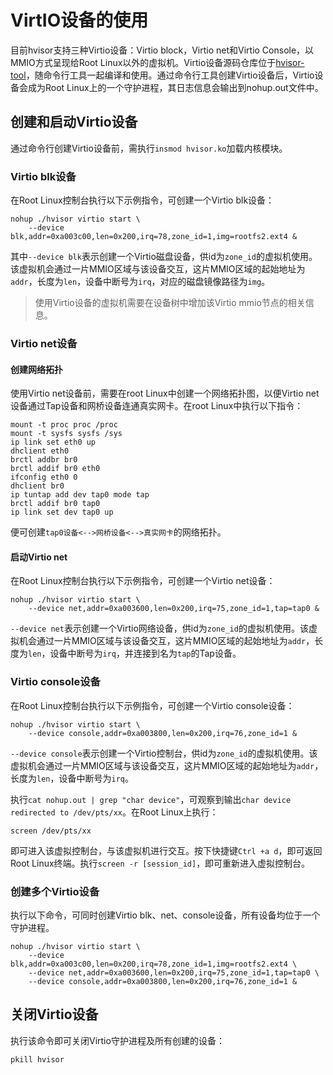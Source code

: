 # VirtIO设备的使用

目前hvisor支持三种Virtio设备：Virtio block，Virtio net和Virtio Console，以MMIO方式呈现给Root Linux以外的虚拟机。Virtio设备源码仓库位于[hvisor-tool](https://github.com/syswonder/hvisor-tool)，随命令行工具一起编译和使用。通过命令行工具创建Virtio设备后，Virtio设备会成为Root Linux上的一个守护进程，其日志信息会输出到nohup.out文件中。

## 创建和启动Virtio设备

通过命令行创建Virtio设备前，需执行`insmod hvisor.ko`加载内核模块。

### Virtio blk设备

在Root Linux控制台执行以下示例指令，可创建一个Virtio blk设备：

```shell
nohup ./hvisor virtio start \
	--device blk,addr=0xa003c00,len=0x200,irq=78,zone_id=1,img=rootfs2.ext4 &
```

其中`--device blk`表示创建一个Virtio磁盘设备，供id为`zone_id`的虚拟机使用。该虚拟机会通过一片MMIO区域与该设备交互，这片MMIO区域的起始地址为`addr`，长度为`len`，设备中断号为`irq`，对应的磁盘镜像路径为`img`。

> 使用Virtio设备的虚拟机需要在设备树中增加该Virtio mmio节点的相关信息。

### Virtio net设备

#### 创建网络拓扑

使用Virtio net设备前，需要在root Linux中创建一个网络拓扑图，以便Virtio net设备通过Tap设备和网桥设备连通真实网卡。在root Linux中执行以下指令：

```shell
mount -t proc proc /proc
mount -t sysfs sysfs /sys
ip link set eth0 up
dhclient eth0
brctl addbr br0
brctl addif br0 eth0
ifconfig eth0 0
dhclient br0
ip tuntap add dev tap0 mode tap
brctl addif br0 tap0
ip link set dev tap0 up
```

便可创建`tap0设备<-->网桥设备<-->真实网卡`的网络拓扑。

#### 启动Virtio net

在Root Linux控制台执行以下示例指令，可创建一个Virtio net设备：

```shell
nohup ./hvisor virtio start \
	--device net,addr=0xa003600,len=0x200,irq=75,zone_id=1,tap=tap0 &
```

`--device net`表示创建一个Virtio网络设备，供id为`zone_id`的虚拟机使用。该虚拟机会通过一片MMIO区域与该设备交互，这片MMIO区域的起始地址为`addr`，长度为`len`，设备中断号为`irq`，并连接到名为`tap`的Tap设备。

### Virtio console设备

在Root Linux控制台执行以下示例指令，可创建一个Virtio console设备：

```shell
nohup ./hvisor virtio start \
	--device console,addr=0xa003800,len=0x200,irq=76,zone_id=1 &
```

`--device console`表示创建一个Virtio控制台，供id为`zone_id`的虚拟机使用。该虚拟机会通过一片MMIO区域与该设备交互，这片MMIO区域的起始地址为`addr`，长度为`len`，设备中断号为`irq`。

执行`cat nohup.out | grep "char device"`，可观察到输出`char device redirected to /dev/pts/xx`。在Root Linux上执行：

```
screen /dev/pts/xx
```

即可进入该虚拟控制台，与该虚拟机进行交互。按下快捷键`Ctrl +a d`，即可返回Root Linux终端。执行`screen -r [session_id]`，即可重新进入虚拟控制台。

### 创建多个Virtio设备

执行以下命令，可同时创建Virtio blk、net、console设备，所有设备均位于一个守护进程。

```shell
nohup ./hvisor virtio start \
	--device blk,addr=0xa003c00,len=0x200,irq=78,zone_id=1,img=rootfs2.ext4 \
	--device net,addr=0xa003600,len=0x200,irq=75,zone_id=1,tap=tap0 \
	--device console,addr=0xa003800,len=0x200,irq=76,zone_id=1 &
```

## 关闭Virtio设备

执行该命令即可关闭Virtio守护进程及所有创建的设备：

```
pkill hvisor
```

